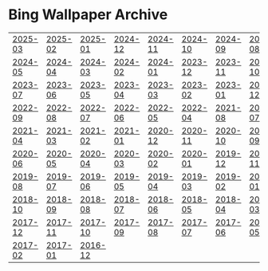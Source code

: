 # Bing Wallpaper Archive

<table><tr><td><a href="/2025-03/2025-03.html">2025-03</a></td><td><a href="/2025-02/2025-02.html">2025-02</a></td><td><a href="/2025-01/2025-01.html">2025-01</a></td><td><a href="/2024-12/2024-12.html">2024-12</a></td><td><a href="/2024-11/2024-11.html">2024-11</a></td><td><a href="/2024-10/2024-10.html">2024-10</a></td><td><a href="/2024-09/2024-09.html">2024-09</a></td><td><a href="/2024-08/2024-08.html">2024-08</a></td><td><a href="/2024-07/2024-07.html">2024-07</a></td><td><a href="/2024-06/2024-06.html">2024-06</a></td></tr><tr><td><a href="/2024-05/2024-05.html">2024-05</a></td><td><a href="/2024-04/2024-04.html">2024-04</a></td><td><a href="/2024-03/2024-03.html">2024-03</a></td><td><a href="/2024-02/2024-02.html">2024-02</a></td><td><a href="/2024-01/2024-01.html">2024-01</a></td><td><a href="/2023-12/2023-12.html">2023-12</a></td><td><a href="/2023-11/2023-11.html">2023-11</a></td><td><a href="/2023-10/2023-10.html">2023-10</a></td><td><a href="/2023-09/2023-09.html">2023-09</a></td><td><a href="/2023-08/2023-08.html">2023-08</a></td></tr><tr><td><a href="/2023-07/2023-07.html">2023-07</a></td><td><a href="/2023-06/2023-06.html">2023-06</a></td><td><a href="/2023-05/2023-05.html">2023-05</a></td><td><a href="/2023-04/2023-04.html">2023-04</a></td><td><a href="/2023-03/2023-03.html">2023-03</a></td><td><a href="/2023-02/2023-02.html">2023-02</a></td><td><a href="/2023-01/2023-01.html">2023-01</a></td><td><a href="/2022-12/2022-12.html">2022-12</a></td><td><a href="/2022-11/2022-11.html">2022-11</a></td><td><a href="/2022-10/2022-10.html">2022-10</a></td></tr><tr><td><a href="/2022-09/2022-09.html">2022-09</a></td><td><a href="/2022-08/2022-08.html">2022-08</a></td><td><a href="/2022-07/2022-07.html">2022-07</a></td><td><a href="/2022-06/2022-06.html">2022-06</a></td><td><a href="/2022-05/2022-05.html">2022-05</a></td><td><a href="/2022-04/2022-04.html">2022-04</a></td><td><a href="/2021-08/2021-08.html">2021-08</a></td><td><a href="/2021-07/2021-07.html">2021-07</a></td><td><a href="/2021-06/2021-06.html">2021-06</a></td><td><a href="/2021-05/2021-05.html">2021-05</a></td></tr><tr><td><a href="/2021-04/2021-04.html">2021-04</a></td><td><a href="/2021-03/2021-03.html">2021-03</a></td><td><a href="/2021-02/2021-02.html">2021-02</a></td><td><a href="/2021-01/2021-01.html">2021-01</a></td><td><a href="/2020-12/2020-12.html">2020-12</a></td><td><a href="/2020-11/2020-11.html">2020-11</a></td><td><a href="/2020-10/2020-10.html">2020-10</a></td><td><a href="/2020-09/2020-09.html">2020-09</a></td><td><a href="/2020-08/2020-08.html">2020-08</a></td><td><a href="/2020-07/2020-07.html">2020-07</a></td></tr><tr><td><a href="/2020-06/2020-06.html">2020-06</a></td><td><a href="/2020-05/2020-05.html">2020-05</a></td><td><a href="/2020-04/2020-04.html">2020-04</a></td><td><a href="/2020-03/2020-03.html">2020-03</a></td><td><a href="/2020-02/2020-02.html">2020-02</a></td><td><a href="/2020-01/2020-01.html">2020-01</a></td><td><a href="/2019-12/2019-12.html">2019-12</a></td><td><a href="/2019-11/2019-11.html">2019-11</a></td><td><a href="/2019-10/2019-10.html">2019-10</a></td><td><a href="/2019-09/2019-09.html">2019-09</a></td></tr><tr><td><a href="/2019-08/2019-08.html">2019-08</a></td><td><a href="/2019-07/2019-07.html">2019-07</a></td><td><a href="/2019-06/2019-06.html">2019-06</a></td><td><a href="/2019-05/2019-05.html">2019-05</a></td><td><a href="/2019-04/2019-04.html">2019-04</a></td><td><a href="/2019-03/2019-03.html">2019-03</a></td><td><a href="/2019-02/2019-02.html">2019-02</a></td><td><a href="/2019-01/2019-01.html">2019-01</a></td><td><a href="/2018-12/2018-12.html">2018-12</a></td><td><a href="/2018-11/2018-11.html">2018-11</a></td></tr><tr><td><a href="/2018-10/2018-10.html">2018-10</a></td><td><a href="/2018-09/2018-09.html">2018-09</a></td><td><a href="/2018-08/2018-08.html">2018-08</a></td><td><a href="/2018-07/2018-07.html">2018-07</a></td><td><a href="/2018-06/2018-06.html">2018-06</a></td><td><a href="/2018-05/2018-05.html">2018-05</a></td><td><a href="/2018-04/2018-04.html">2018-04</a></td><td><a href="/2018-03/2018-03.html">2018-03</a></td><td><a href="/2018-02/2018-02.html">2018-02</a></td><td><a href="/2018-01/2018-01.html">2018-01</a></td></tr><tr><td><a href="/2017-12/2017-12.html">2017-12</a></td><td><a href="/2017-11/2017-11.html">2017-11</a></td><td><a href="/2017-10/2017-10.html">2017-10</a></td><td><a href="/2017-09/2017-09.html">2017-09</a></td><td><a href="/2017-08/2017-08.html">2017-08</a></td><td><a href="/2017-07/2017-07.html">2017-07</a></td><td><a href="/2017-06/2017-06.html">2017-06</a></td><td><a href="/2017-05/2017-05.html">2017-05</a></td><td><a href="/2017-04/2017-04.html">2017-04</a></td><td><a href="/2017-03/2017-03.html">2017-03</a></td></tr><tr><td><a href="/2017-02/2017-02.html">2017-02</a></td><td><a href="/2017-01/2017-01.html">2017-01</a></td><td><a href="/2016-12/2016-12.html">2016-12</a></td><td></td><td></td><td></td><td></td><td></td><td></td><td></td></tr></table>